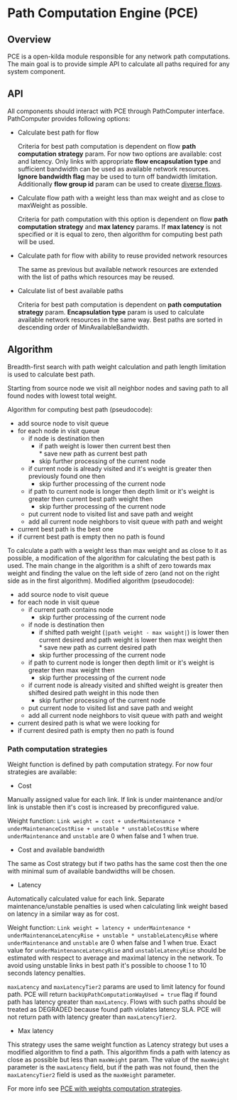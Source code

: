 # Path Computation Engine (PCE)

## Overview

PCE is a open-kilda module responsible for any network path computations. The main goal is to provide simple API to calculate all paths required for any system component.

## API

All components should interact with PCE through PathComputer interface.
PathComputer provides following options:
* Calculate best path for flow

  Criteria for best path computation is dependent on flow **path computation strategy** param. For now two options are available: cost and latency. Only links with appropriate **flow encapsulation type** and sufficient bandwidth can be used as available network resources. **Ignore bandwidth flag** may be used to turn off bandwidth limitation. Additionally **flow group id** param can be used to create [diverse flows](../solutions/pce-diverse-flows/pce-diverse-flows.md).

* Calculate flow path with a weight less than max weight and as close to maxWeight as possible.

  Criteria for path computation with this option is dependent on flow **path computation strategy** and **max latency** params. If **max latency** is not specified or it is equal to zero, then algorithm for computing best path will be used.

* Calculate path for flow with ability to reuse provided network resources

  The same as previous but available network resources are extended with the list of paths which resources may be reused. 

* Calculate list of best available paths

  Criteria for best path computation is dependent on **path computation strategy** param. **Encapsulation type** param is used to calculate available network resources in the same way. Best paths are sorted in descending order of MinAvailableBandwidth.

## Algorithm

Breadth-first search with path weight calculation and path length limitation is used to calculate best path. 

Starting from source node we visit all neighbor nodes and saving path to all found nodes with lowest total weight. 

Algorithm for computing best path (pseudocode):
+ add source node to visit queue
+ for each node in visit queue
    + if node is destination then
        + if path weight is lower then current best then <br/>
            \* save new path as current best path
        + skip further processing of the current node
    + if current node is already visited and it's weight is greater then previously found one then
        + skip further processing of the current node
    + if path to current node is longer then depth limit or it's weight is greater then current best path weight then
        + skip further processing of the current node
    + put current node to visited list and save path and weight
    + add all current node neighbors to visit queue with path and weight
+ current best path is the best one
+ if current best path is empty then no path is found

To calculate a path with a weight less than max weight and as close to it as possible, a modification of the algorithm for calculating the best path is used. The main change in the algorithm is a shift of zero towards max weight and finding the value on the left side of zero (and not on the right side as in the first algorithm). Modified algorithm (pseudocode):
+ add source node to visit queue
+ for each node in visit queue
    + if current path contains node 
        + skip further processing of the current node
    + if node is destination then
        + if shifted path weight (`|path weight - max waight|`) is lower then current desired and path weight is lower then max weight then <br/>
            \* save new path as current desired path
        + skip further processing of the current node
    + if path to current node is longer then depth limit or it's weight is greater then max weight then
        + skip further processing of the current node
    + if current node is already visited and shifted weight is greater then shifted desired path weight in this node then
        + skip further processing of the current node
    + put current node to visited list and save path and weight
    + add all current node neighbors to visit queue with path and weight
+ current desired path is what we were looking for
+ if current desired path is empty then no path is found

### Path computation strategies

Weight function is defined by path computation strategy.
For now four strategies are available:
* Cost

Manually assigned value for each link. If link is under maintenance and/or link is unstable then it's cost is increased by preconfigured value.

Weight function:
`Link weight = cost + underMaintenance * underMaintenanceCostRise + unstable * unstableCostRise` where `underMaintenance` and `unstable` are 0 when false and 1 when true.

* Cost and available bandwidth

The same as Cost strategy but if two paths has the same cost then the one with minimal sum of available bandwidths will be chosen.

* Latency

Automatically calculated value for each link. Separate maintenance/unstable penalties is used when calculating link weight based on latency in a similar way as for cost.

Weight function:
`Link weight = latency + underMaintenance * underMaintenanceLatencyRise + unstable * unstableLatencyRise` where `underMaintenance` and `unstable` are 0 when false and 1 when true. Exact value for `underMaintenanceLatencyRise` and `unstableLatencyRise` should be estimated with respect to average and maximal latency in the network. To avoid using unstable links in best path it's possible to choose 1 to 10 seconds latency penalties.

`maxLatency` and `maxLatencyTier2` params are used to limit latency for found path. PCE will return `backUpPathComputationWayUsed = true` flag if found path has latency greater than `maxLatency`. Flows with such paths should be treated as DEGRADED because found path violates latency SLA. PCE will not return path with latency greater than `maxLatencyTier2`.

* Max latency

This strategy uses the same weight function as Latency strategy but uses a modified algorithm to find a path. 
This algorithm finds a path with latency as close as possible but less than `maxWeight` param. 
The value of the `maxWeight` parameter is the `maxLatency` field, but if the path was not found, 
then the `maxLatencyTier2` field is used as the `maxWeight` parameter.

For more info see [PCE with weights computation strategies](../solutions/pce-weights-strategies/pce-weights-strategies.md).
